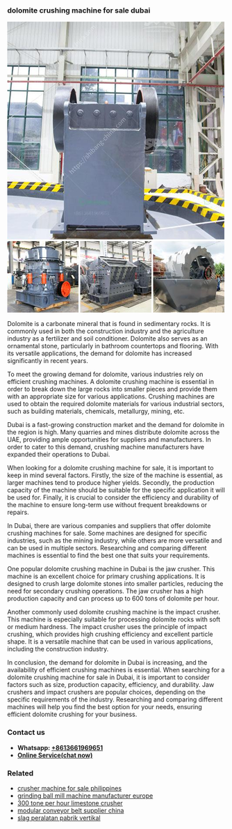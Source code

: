 <h3>dolomite crushing machine for sale dubai</h3><img src='1706768121.jpg' alt=''><p>Dolomite is a carbonate mineral that is found in sedimentary rocks. It is commonly used in both the construction industry and the agriculture industry as a fertilizer and soil conditioner. Dolomite also serves as an ornamental stone, particularly in bathroom countertops and flooring. With its versatile applications, the demand for dolomite has increased significantly in recent years.</p><p>To meet the growing demand for dolomite, various industries rely on efficient crushing machines. A dolomite crushing machine is essential in order to break down the large rocks into smaller pieces and provide them with an appropriate size for various applications. Crushing machines are used to obtain the required dolomite materials for various industrial sectors, such as building materials, chemicals, metallurgy, mining, etc.</p><p>Dubai is a fast-growing construction market and the demand for dolomite in the region is high. Many quarries and mines distribute dolomite across the UAE, providing ample opportunities for suppliers and manufacturers. In order to cater to this demand, crushing machine manufacturers have expanded their operations to Dubai.</p><p>When looking for a dolomite crushing machine for sale, it is important to keep in mind several factors. Firstly, the size of the machine is essential, as larger machines tend to produce higher yields. Secondly, the production capacity of the machine should be suitable for the specific application it will be used for. Finally, it is crucial to consider the efficiency and durability of the machine to ensure long-term use without frequent breakdowns or repairs.</p><p>In Dubai, there are various companies and suppliers that offer dolomite crushing machines for sale. Some machines are designed for specific industries, such as the mining industry, while others are more versatile and can be used in multiple sectors. Researching and comparing different machines is essential to find the best one that suits your requirements.</p><p>One popular dolomite crushing machine in Dubai is the jaw crusher. This machine is an excellent choice for primary crushing applications. It is designed to crush large dolomite stones into smaller particles, reducing the need for secondary crushing operations. The jaw crusher has a high production capacity and can process up to 600 tons of dolomite per hour.</p><p>Another commonly used dolomite crushing machine is the impact crusher. This machine is especially suitable for processing dolomite rocks with soft or medium hardness. The impact crusher uses the principle of impact crushing, which provides high crushing efficiency and excellent particle shape. It is a versatile machine that can be used in various applications, including the construction industry.</p><p>In conclusion, the demand for dolomite in Dubai is increasing, and the availability of efficient crushing machines is essential. When searching for a dolomite crushing machine for sale in Dubai, it is important to consider factors such as size, production capacity, efficiency, and durability. Jaw crushers and impact crushers are popular choices, depending on the specific requirements of the industry. Researching and comparing different machines will help you find the best option for your needs, ensuring efficient dolomite crushing for your business.</p><h3>Contact us</h3><ul><li><strong>Whatsapp:&nbsp;<a href="https://wa.me/8613661969651">+8613661969651</a></strong></li><li><a href="https://swt.shibang-china.com/?git&amp;zhl&amp;dolomite crushing machine for sale dubai"><strong>Online Service(chat now)</strong></a></li></ul><h3>Related</h3><ul><li><a href='crusher machine for sale philippines.md'>crusher machine for sale philippines</a></li><li><a href='grinding ball mill machine manufacturer europe.md'>grinding ball mill machine manufacturer europe</a></li><li><a href='300 tone per hour limestone crusher.md'>300 tone per hour limestone crusher</a></li><li><a href='modular conveyor belt supplier china.md'>modular conveyor belt supplier china</a></li><li><a href='slag peralatan pabrik vertikal.md'>slag peralatan pabrik vertikal</a></li></ul>